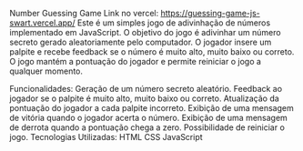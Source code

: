 Number Guessing Game
Link no vercel: https://guessing-game-js-swart.vercel.app/
Este é um simples jogo de adivinhação de números implementado em JavaScript. O objetivo do jogo é adivinhar um número secreto gerado aleatoriamente pelo computador. O jogador insere um palpite e recebe feedback se o número é muito alto, muito baixo ou correto. O jogo mantém a pontuação do jogador e permite reiniciar o jogo a qualquer momento.

Funcionalidades:
Geração de um número secreto aleatório.
Feedback ao jogador se o palpite é muito alto, muito baixo ou correto.
Atualização da pontuação do jogador a cada palpite incorreto.
Exibição de uma mensagem de vitória quando o jogador acerta o número.
Exibição de uma mensagem de derrota quando a pontuação chega a zero.
Possibilidade de reiniciar o jogo.
Tecnologias Utilizadas:
HTML
CSS
JavaScript
